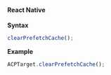 #### React Native

**Syntax**

```js
clearPrefetchCache();
```

**Example**

```js
ACPTarget.clearPrefetchCache();
```